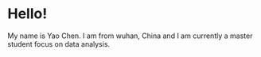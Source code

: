 # Hello!
My name is Yao Chen. I am from wuhan, China and I am currently a master student focus on data analysis.
